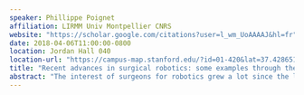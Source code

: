 ```yaml
---
speaker: Phillippe Poignet
affiliation: LIRMM Univ Montpellier CNRS
website: "https://scholar.google.com/citations?user=l_wm_UoAAAAJ&hl=fr"
date: 2018-04-06T11:00:00-0800
location: Jordan Hall 040
location-url: "https://campus-map.stanford.edu/?id=01-420&lat=37.42865133749201&lng=-122.17121865473717&zoom=17"
title: "Recent advances in surgical robotics: some examples through the LIRMM research activities illustrated in minimally invasive surgery and interventional radiology"
abstract: "The interest of surgeons for robotics grew a lot since the last two decades. The presence of the DaVinci robot in the operating room opens a large road for the use of robotized instruments in the OR. Discussing some recent advances in surgical robotics, we will highlight some new trends by presenting some examples of the LIRMM research activities. It will be illustrated in the domain of minimally invasive surgery and interventional radiology."
---
```

